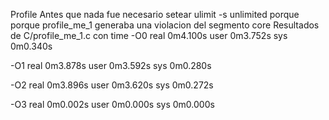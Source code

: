 Profile
Antes que nada fue necesario setear ulimit -s unlimited porque porque profile_me_1 generaba una violacion del segmento core
Resultados de C/profile_me_1.c con time
-O0
real	0m4.100s
user	0m3.752s
sys	0m0.340s

-O1
real	0m3.878s
user	0m3.592s
sys	0m0.280s

-O2
real	0m3.896s
user	0m3.620s
sys	0m0.272s

-O3
real	0m0.002s
user	0m0.000s
sys	0m0.000s